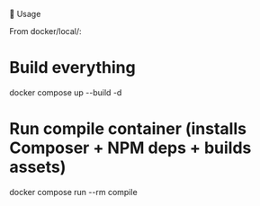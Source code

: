 🚀 Usage

From docker/local/:

# Build everything
docker compose up --build -d

# Run compile container (installs Composer + NPM deps + builds assets)
docker compose run --rm compile
